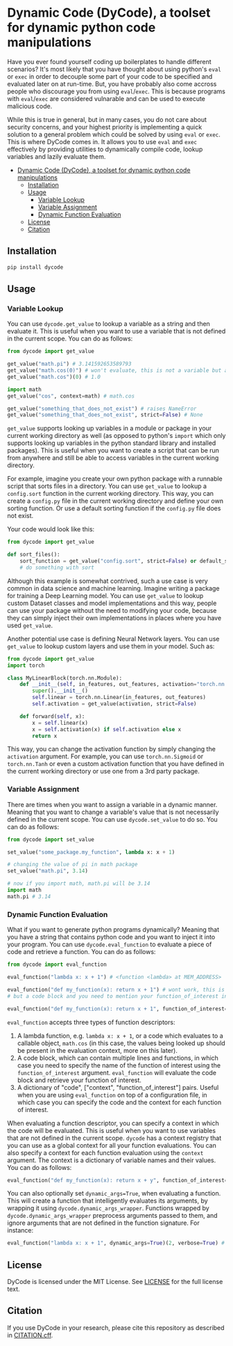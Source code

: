 # Dynamic Code (DyCode), a toolset for dynamic python code manipulations

Have you ever found yourself coding up boilerplates to handle different scenarios? It's most likely that you have thought about using python's `eval` or `exec` in order to decouple some part of your code to be specified and evaluated later on at run-time. But, you have probably also come accross people who discourage you from using `eval`/`exec`. This is because programs with `eval`/`exec` are considered vulnarable and can be used to execute malicious code.

While this is true in general, but in many cases, you do not care about security concerns, and your highest priority is implementing a quick solution to a general problem which could be solved by using `eval` or `exec`. This is where DyCode comes in. It allows you to use `eval` and `exec` effectively by providing utilities to dynamically compile code, lookup variables and lazily evaluate them.

- [Dynamic Code (DyCode), a toolset for dynamic python code manipulations](#dynamic-code-dycode-a-toolset-for-dynamic-python-code-manipulations)
  - [Installation](#installation)
  - [Usage](#usage)
    - [Variable Lookup](#variable-lookup)
    - [Variable Assignment](#variable-assignment)
    - [Dynamic Function Evaluation](#dynamic-function-evaluation)
  - [License](#license)
  - [Citation](#citation)

## Installation

```bash
pip install dycode
```

## Usage

### Variable Lookup

You can use `dycode.get_value` to lookup a variable as a string and then evaluate it. This is useful when you want to use a variable that is not defined in the current scope. You can do as follows:

```python
from dycode import get_value

get_value("math.pi") # 3.141592653589793
get_value("math.cos(0)") # won't evaluate, this is not a variable but a call to a variable
get_value("math.cos")(0) # 1.0

import math
get_value("cos", context=math) # math.cos

get_value("something_that_does_not_exist") # raises NameError
get_value("something_that_does_not_exist", strict=False) # None
```

`get_value` supports looking up variables in a module or package in your current working directory as well (as opposed to python's `import` which only supports looking up variables in the python standard library and installed packages). This is useful when you want to create a script that can be run from anywhere and still be able to access variables in the current working directory. 

For example, imagine you create your own python package with a runnable script that sorts files in a directory. You can use `get_value` to lookup a `config.sort` function in the current working directory. This way, you can create a `config.py` file in the current working directory and define your own sorting function. Or use a default sorting function if the `config.py` file does not exist. 

Your code would look like this:

```python
from dycode import get_value

def sort_files():
    sort_function = get_value("config.sort", strict=False) or default_sort
    # do something with sort
```

Although this example is somewhat contrived, such a use case is very common in data science and machine learning. Imagine writing a package for training a Deep Learning model. You can use `get_value` to lookup custom Dataset classes and model implementations and this way, people can use your package without the need to modifying your code, because they can simply inject their own implementations in places where you have used `get_value`.

Another potential use case is defining Neural Network layers. You can use `get_value` to lookup custom layers and use them in your model. Such as:

```python
from dycode import get_value
import torch

class MyLinearBlock(torch.nn.Module):
    def __init__(self, in_features, out_features, activation="torch.nn.ReLU"):
        super().__init__()
        self.linear = torch.nn.Linear(in_features, out_features)
        self.activation = get_value(activation, strict=False) 

    def forward(self, x):
        x = self.linear(x)
        x = self.activation(x) if self.activation else x
        return x
```

This way, you can change the activation function by simply changing the `activation` argument. For example, you can use `torch.nn.Sigmoid` or `torch.nn.Tanh` or even a custom activation function that you have defined in the current working directory or use one from a 3rd party package.

### Variable Assignment

There are times when you want to assign a variable in a dynamic manner. Meaning that you want to change a variable's value that is not necessarily defined in the current scope. You can use `dycode.set_value` to do so.  You can do as follows:

```python
from dycode import set_value

set_value("some_package.my_function", lambda x: x + 1)

# changing the value of pi in math package
set_value("math.pi", 3.14) 

# now if you import math, math.pi will be 3.14
import math
math.pi # 3.14
```

### Dynamic Function Evaluation

What if you want to generate python programs dynamically? Meaning that you have a string that contains python code and you want to inject it into your program.  You can use `dycode.eval_function` to evaluate a piece of code and retrieve a function. You can do as follows:

```python
from dycode import eval_function

eval_function("lambda x: x + 1") # <function <lambda> at MEM_ADDRESS>

eval_function("def my_function(x): return x + 1") # wont work, this is not a function, 
# but a code block and you need to mention your function_of_interest in that code block

eval_function("def my_function(x): return x + 1", function_of_interest="my_function") # <function my_function at MEM_ADDRESS>
```

`eval_function` accepts three types of function descriptors:

1. A lambda function, e.g. `lambda x: x + 1`, or a code which evaluates to a callable object, `math.cos` (in this case, the values being looked up should be present in the evaluation context, more on this later).
2. A code block, which can contain multiple lines and functions, in which case you need to specify the name of the function of interest using the `function_of_interest` argument. `eval_function` will evaluate the code block and retrieve your function of interest.
3. A dictionary of "code", ["context", "function_of_interest"] pairs. Useful when you are using `eval_function` on top of a configuration file, in which case you can specify the code and the context for each function of interest.

When evaluating a function descriptor, you can specify a context in which the code will be evaluated. This is useful when you want to use variables that are not defined in the current scope. `dycode` has a context registry that you can use as a global context for all your function evaluations. You can also specify a context for each function evaluation using the `context` argument. The context is a dictionary of variable names and their values. You can do as follows:

```python
eval_function("def my_function(x): return x + y", function_of_interest="my_function", context={"y": 1})(2) # 3
```

You can also optionally set `dynamic_args=True`, when evaluating a function. This will create a function that intelligently evaluates its arguments, by wrapping it using `dycode.dynamic_args_wrapper`. Functions wrapped by `dycode.dynamic_args_wrapper` preprocess arguments passed to them, and ignore arguments that are not defined in the function signature. For instance:

```python
eval_function("lambda x: x + 1", dynamic_args=True)(2, verbose=True) # 3, verbose is ignored
```

## License

DyCode is licensed under the MIT License. See [LICENSE](LICENSE) for the full license text.

## Citation

If you use DyCode in your research, please cite this repository as described in [CITATION.cff](CITATION.cff).
